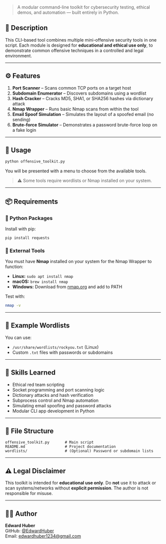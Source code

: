 > A modular command-line toolkit for cybersecurity testing, ethical demos, and automation — built entirely in Python.

## 📌 Description

This CLI-based tool combines multiple mini-offensive security tools in one script. Each module is designed for **educational and ethical use only**, to demonstrate common offensive techniques in a controlled and legal environment.

---

## ⚙️ Features

1. **Port Scanner** – Scans common TCP ports on a target host  
2. **Subdomain Enumerator** – Discovers subdomains using a wordlist  
3. **Hash Cracker** – Cracks MD5, SHA1, or SHA256 hashes via dictionary attack  
4. **Nmap Wrapper** – Runs basic Nmap scans from within the tool  
5. **Email Spoof Simulation** – Simulates the layout of a spoofed email (no sending)  
6. **Brute-force Simulator** – Demonstrates a password brute-force loop on a fake login

---

## 🚀 Usage

```bash
python offensive_toolkit.py
```

You will be presented with a menu to choose from the available tools.

> ⚠️ Some tools require wordlists or Nmap installed on your system.

---

## 📦 Requirements

### 🔹 Python Packages
Install with pip:

```bash
pip install requests
```

### 🔹 External Tools
You must have **Nmap** installed on your system for the Nmap Wrapper to function:

- **Linux:** `sudo apt install nmap`
- **macOS:** `brew install nmap`
- **Windows:** Download from [nmap.org](https://nmap.org/download.html) and add to PATH

Test with:
```bash
nmap -v
```

---

## 🧪 Example Wordlists

You can use:

- `/usr/share/wordlists/rockyou.txt` (Linux)
- Custom `.txt` files with passwords or subdomains

---

## 🔐 Skills Learned

- Ethical red team scripting  
- Socket programming and port scanning logic  
- Dictionary attacks and hash verification  
- Subprocess control and Nmap automation  
- Simulating email spoofing and password attacks  
- Modular CLI app development in Python

---

## 📂 File Structure

```
offensive_toolkit.py       # Main script
README.md                  # Project documentation
wordlists/                 # (Optional) Password or subdomain lists
```

---

## ⚠️ Legal Disclaimer

This toolkit is intended for **educational use only**. Do **not** use it to attack or scan systems/networks without **explicit permission**. The author is not responsible for misuse.

---

## 👨‍💻 Author

**Edward Huber**  
GitHub: [@EdwardHuber](https://github.com/EdwardHuber)  
Email: edwardhuber1234@gmail.com
